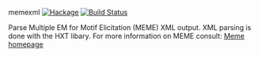 memexml [![Hackage](https://img.shields.io/hackage/v/memexml.svg)](https://hackage.haskell.org/package/memexml) [![Build Status](https://travis-ci.org/eggzilla/memexml.svg?branch=master)](https://travis-ci.org/eggzilla/memexml)

Parse Multiple EM for Motif Elicitation (MEME) XML output.
XML parsing is done with the HXT libary.
For more information on MEME consult: [Meme homepage](http://meme.nbcr.net/meme/)
